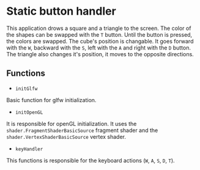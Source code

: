 # Static button handler

This application drows a square and a triangle to the screen. The color of the shapes can be swapped with the `T` button. Until the button is pressed, the colors are swapped. The cube's position is changable. It goes forward with the `W`, backward with the `S`, left with the `A` and right with the `D` button. The triangle also changes it's position, it moves to the opposite directions.

## Functions

- `initGlfw`

Basic function for glfw initialization.

- `initOpenGL`

It is responsible for openGL initialization. It uses the `shader.FragmentShaderBasicSource` fragment shader and the `shader.VertexShaderBasicSource` vertex shader.

- `keyHandler`

This functions is responsible for the keyboard actions (`W`, `A`, `S`, `D`, `T`).
